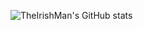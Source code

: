 ![TheIrishMan's GitHub stats](https://github-readme-stats.vercel.app/api?username=TheIrishMan05&show_icons=true&theme=radical)
